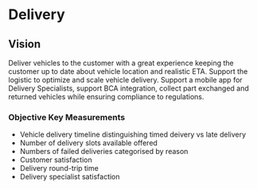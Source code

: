 # Delivery

## Vision

Deliver vehicles to the customer with a great experience keeping the customer up to date about vehicle location and realistic ETA. Support the logistic to optimize and scale vehicle delivery. Support a mobile app for Delivery Specialists, support BCA integration, collect part exchanged and returned vehicles while ensuring compliance to regulations.

### Objective Key Measurements

* Vehicle delivery timeline distinguishing timed deivery vs late delivery
* Number of delivery slots available offered
* Numbers of failed deliveries categorised by reason
* Customer satisfaction
* Delivery round-trip time
* Delivery specialist satisfaction

